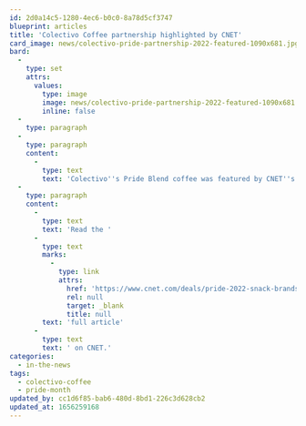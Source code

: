 ```yaml
---
id: 2d0a14c5-1280-4ec6-b0c0-8a78d5cf3747
blueprint: articles
title: 'Colectivo Coffee partnership highlighted by CNET'
card_image: news/colectivo-pride-partnership-2022-featured-1090x681.jpg
bard:
  -
    type: set
    attrs:
      values:
        type: image
        image: news/colectivo-pride-partnership-2022-featured-1090x681.jpg
        inline: false
  -
    type: paragraph
  -
    type: paragraph
    content:
      -
        type: text
        text: 'Colectivo''s Pride Blend coffee was featured by CNET''s Dan Avery in a recent article on brands giving back to LGBTQ causes and organizations. For every one-pound bag of the special-edition blend—a sweet and balanced combination of beans from Mexico and Costa Rica, offering notes of dried cranberry, caramel apple and cinnamon—$1 will go to the Midwest Institute for Sexuality and Gender Diversity.'
  -
    type: paragraph
    content:
      -
        type: text
        text: 'Read the '
      -
        type: text
        marks:
          -
            type: link
            attrs:
              href: 'https://www.cnet.com/deals/pride-2022-snack-brands-giving-back-to-lgbt-causes/'
              rel: null
              target: _blank
              title: null
        text: 'full article'
      -
        type: text
        text: ' on CNET.'
categories:
  - in-the-news
tags:
  - colectivo-coffee
  - pride-month
updated_by: cc1d6f85-bab6-480d-8bd1-226c3d628cb2
updated_at: 1656259168
---
```

